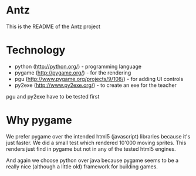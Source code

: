 Antz
====

This is the README of the Antz project

Technology
==========

* python (http://python.org/) - programming language
* pygame (http://pygame.org/) - for the rendering
* pgu (http://www.pygame.org/projects/9/108/) - for adding UI controls
* py2exe (http://www.py2exe.org/) - to create an exe for the teacher

pgu and py2exe have to be tested first

Why pygame
==========

We prefer pygame over the intended html5 (javascript) libraries because it's just faster. We did a small test which rendered 10'000 moving sprites. This renders just find in pygame but not in any of the tested html5 engines. 

And again we choose python over java because pygame seems to be a really nice (although a little old) framework for building games.
